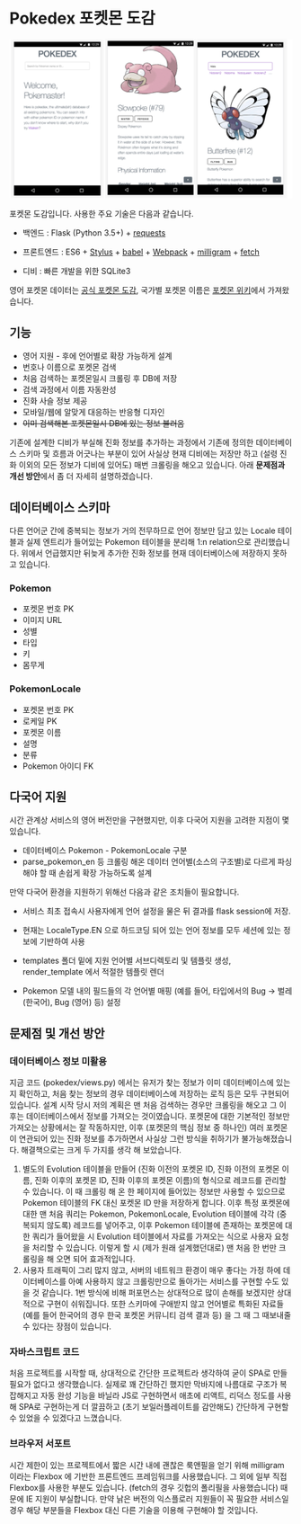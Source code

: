 # Pokedex 포켓몬 도감

![포켓몬 도감](pokedex.jpeg)

포켓몬 도감입니다. 사용한 주요 기술은 다음과 같습니다.

- 백엔드 : Flask (Python 3.5+) + [requests](http://docs.python-requests.org/en/master/)

- 프론트엔드 : ES6 + [Stylus](http://stylus-lang.com/) + [babel](https://babeljs.io/) + [Webpack](https://webpack.github.io/) + [milligram](https://milligram.github.io/) + [fetch](https://developer.mozilla.org/en-US/docs/Web/API/Fetch_API)

- 디비 : 빠른 개발을 위한 SQLite3

영어 포켓몬 데이터는 [공식 포켓몬 도감](http://www.pokemon.com/us/pokedex/), 국가별 포켓몬 이름은 [포켓몬 위키](http://ko.pokemon.wikia.com/wiki/%EA%B5%AD%EA%B0%80%EB%B3%84_%ED%8F%AC%EC%BC%93%EB%AA%AC_%EC%9D%B4%EB%A6%84_%EB%AA%A9%EB%A1%9D)에서 가져왔습니다.

## 기능

- 영어 지원 - 후에 언어별로 확장 가능하게 설계
- 번호나 이름으로 포켓몬 검색
- 처음 검색하는 포켓몬일시 크롤링 후 DB에 저장
- 검색 과정에서 이름 자동완성
- 진화 사슬 정보 제공
- 모바일/웹에 알맞게 대응하는 반응형 디자인
- ~~이미 검색해본 포켓몬일시 DB에 있는 정보 불러옴~~

기존에 설계한 디비가 부실해 진화 정보를 추가하는 과정에서 기존에 정의한 데이터베이스 스키마 및 흐름과 어긋나는 부분이 있어 사실상 현재 디비에는 저장만 하고 (설령 진화 이외의 모든 정보가 디비에 있어도) 매번 크롤링을 해오고 있습니다. 아래 **문제점과 개선 방안**에서 좀 더 자세히 설명하겠습니다.

## 데이터베이스 스키마

다른 언어군 간에 중복되는 정보가 거의 전무하므로 언어 정보만 담고 있는 Locale 테이블과 실제 엔트리가 들어있는 Pokemon 테이블을 분리해 1:n relation으로 관리했습니다. 위에서 언급했지만 뒤늦게 추가한 진화 정보를 현재 데이터베이스에 저장하지 못하고 있습니다.

### Pokemon

- 포켓몬 번호 PK
- 이미지 URL
- 성별
- 타입
- 키
- 몸무게

### PokemonLocale

- 포켓몬 번호 PK
- 로케일 PK
- 포켓몬 이름
- 설명
- 분류
- Pokemon 아이디 FK



## 다국어 지원

시간 관계상 서비스의 영어 버전만을 구현했지만, 이후 다국어 지원을 고려한 지점이 몇 있습니다.

- 데이터베이스 Pokemon - PokemonLocale 구분
- parse_pokemon_en 등 크롤링 해온 데이터 언어별(소스의 구조별)로 다르게 파싱해야 할 때 손쉽게 확장 가능하도록 설계

만약 다국어 환경을 지원하기 위해선 다음과 같은 조치들이 필요합니다.

- 서비스 최초 접속시 사용자에게 언어 설정을 물은 뒤 결과를 flask session에 저장.
- 현재는 LocaleType.EN 으로 하드코딩 되어 있는 언어 정보를 모두 세션에 있는 정보에 기반하여 사용


- templates 폴더 밑에 지원 언어별 서브디렉토리 및 템플릿 생성, render_template 에서 적절한 템플릿 렌더
- Pokemon 모델 내의 필드들의 각 언어별 매핑 (예를 들어, 타입에서의 Bug -> 벌레(한국어), Bug (영어) 등) 설정

## 문제점 및 개선 방안

### 데이터베이스 정보 미활용

지금 코드 (pokedex/views.py) 에서는 유저가 찾는 정보가 이미 데이터베이스에 있는지 확인하고, 처음 찾는 정보의 경우 데이터베이스에 저장하는 로직 등은 모두 구현되어 있습니다. 설계 시작 당시 저의 계획은 맨 처음 검색하는 경우만 크롤링을 해오고 그 이후는 데이터베이스에서 정보를 가져오는 것이였습니다. 포켓몬에 대한 기본적인 정보만 가져오는 상황에서는 잘 작동하지만, 이후 (포켓몬의 핵심 정보 중 하나인) 여러 포켓몬이 연관되어 있는 진화 정보를 추가하면서 사실상 그런 방식을 취하기가 불가능해졌습니다. 해결책으로는 크게 두 가지를 생각 해 보았습니다.

1. 별도의 Evolution 테이블을 만들어 (진화 이전의 포켓몬 ID, 진화 이전의 포켓몬 이름, 진화 이후의 포켓몬 ID, 진화 이후의 포켓몬 이름)의 형식으로 레코드를 관리할 수 있습니다. 이 때 크롤링 해 온 한 페이지에 들어있는 정보만 사용할 수 있으므로 Pokemon 테이블의 FK 대신 포켓몬 ID 만을 저장하게 합니다. 이후 특정 포켓몬에 대한 맨 처음 쿼리는 Pokemon, PokemonLocale, Evolution 테이블에 각각 (중복되지 않도록) 레코드를 넣어주고, 이후 Pokemon 테이블에 존재하는 포켓몬에 대한 쿼리가 들어왔을 시 Evolution 테이블에서 자료를 가져오는 식으로 사용자 요청을 처리할 수 있습니다. 이렇게 할 시 (제가 원래 설계했던대로) 맨 처음 한 번만 크롤링을 해 오면 되어 효과적입니다.
2. 사용자 트래픽이 그리 많지 않고, 서버의 네트워크 환경이 매우 좋다는 가정 하에 데이터베이스를 아예 사용하지 않고 크롤링만으로 돌아가는 서비스를 구현할 수도 있을 것 같습니다. 1번 방식에 비해 퍼포먼스는 상대적으로 많이 손해를 보겠지만 상대적으로 구현이 쉬워집니다. 또한 스키마에 구애받지 않고 언어별로 특화된 자료들(예를 들어 한국어의 경우 한국 포켓몬 커뮤니티 검색 결과 등) 을 그 때 그 때보내줄 수 있다는 장점이 있습니다.

### 자바스크립트 코드

처음 프로젝트를 시작할 때, 상대적으로 간단한 프로젝트라 생각하여 굳이 SPA로 만들 필요가 없다고 생각했습니다. 실제로 꽤 간단하긴 했지만 막바지에 나름대로 구조가 복잡해지고 자동 완성 기능을 바닐라 JS로 구현하면서 애초에 리액트, 리덕스 정도를 사용해 SPA로 구현하는게 더 깔끔하고 (초기 보일러플레이트를 감안해도) 간단하게 구현할 수 있었을 수 있겠다고 느꼈습니다.

### 브라우저 서포트

시간 제한이 있는 프로젝트에서 짧은 시간 내에 괜찮은 룩앤필을 얻기 위해 milligram 이라는 Flexbox 에 기반한 프론트엔드 프레임워크를 사용했습니다. 그 외에 일부 직접 Flexbox를 사용한 부분도 있습니다. (fetch의 경우 깃헙의 폴리필을 사용했습니다) 때문에 IE 지원이 부실합니다. 만약 낡은 버전의 익스플로러 지원들이 꼭 필요한 서비스일 경우 해당 부분들을 Flexbox 대신 다른 기술을 이용해 구현해야 할 것입니다.
